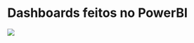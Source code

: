 # Dashboards feitos no PowerBI

<div>
  <img src="https://drive.google.com/file/d/17QIRxYolltDwGN-9fxEna84qr8k9NzyF/view?usp=sharing">
</div>
